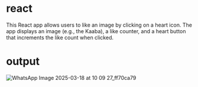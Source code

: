 # react
This React app allows users to like an image by clicking on a heart icon. The app displays an image (e.g., the Kaaba), a like counter, and a heart button that increments the like count when clicked.
# output
![WhatsApp Image 2025-03-18 at 10 09 27_ff70ca79](https://github.com/user-attachments/assets/c638c12a-0508-48e3-b682-ed0857a40a7b)
